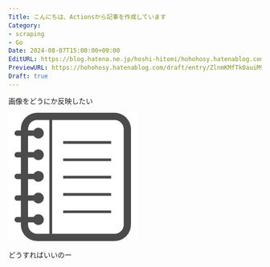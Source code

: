 ```yaml
---
Title: こんにちは、Actionsから記事を作成しています
Category:
- scraping
- Go
Date: 2024-08-07T15:00:00+09:00
EditURL: https://blog.hatena.ne.jp/hoshi-hitomi/hohohosy.hatenablog.com/atom/entry/6801883189127789613
PreviewURL: https://hohohosy.hatenablog.com/draft/entry/ZlnmKMfTk0auiM9kwKURmM097tY
Draft: true
---
```



画像をどうにか反映したい

 ![alt text](../image/2024/icon.jpg)


どうすればいいのー


